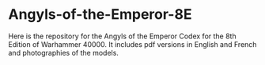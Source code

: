 # Angyls-of-the-Emperor-8E
Here is the repository for the Angyls of the Emperor Codex for the 8th Edition of Warhammer 40000. It includes pdf versions in English and French and photographies of the models.
